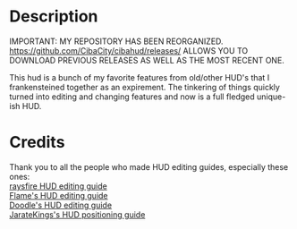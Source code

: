 # Description

IMPORTANT: MY REPOSITORY HAS BEEN REORGANIZED. <https://github.com/CibaCity/cibahud/releases/> ALLOWS YOU TO DOWNLOAD PREVIOUS RELEASES AS WELL AS THE MOST RECENT ONE.  
  
This hud is a bunch of my favorite features from old/other HUD's that I frankensteined together as an expirement. The tinkering of things quickly turned into editing and changing features and now is a full fledged unique-ish HUD.

# Credits
Thank you to all the people who made HUD editing guides, especially these ones:  
[raysfire HUD editing guide](https://www.youtube.com/playlist?list=PL5eNrB8RrXXvohogCcKNKyk9SJxa26ltz)  
[Flame's HUD editing guide](https://issuu.com/stefanbunduc/docs/flamehud)  
[Doodle's HUD editing guide](http://doodlesstuff.com/?p=tf2hud&page=preface/)  
[JarateKings's HUD positioning guide](https://github.com/JarateKing/TF2-Hud-Reference/blob/master/1-APPENDIX/Positioning.md)
